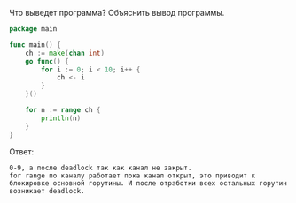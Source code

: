 Что выведет программа? Объяснить вывод программы.

```go
package main

func main() {
	ch := make(chan int)
	go func() {
		for i := 0; i < 10; i++ {
			ch <- i
		}
	}()

	for n := range ch {
		println(n)
	}
}
```

Ответ:
```
0-9, а после deadlock так как канал не закрыт. 
for range по каналу работает пока канал открыт, это приводит к блокировке основной горутины. И после отработки всех остальных горутин возникает deadlock.

```
